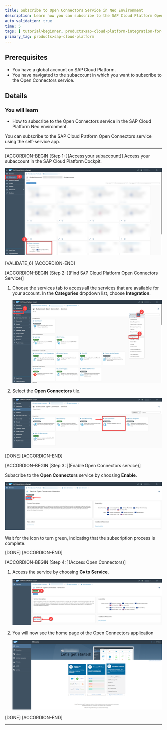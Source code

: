 ```yaml
---
title: Subscribe to Open Connectors Service in Neo Environment
description: Learn how you can subscribe to the SAP Cloud Platform Open Connectors service in the Neo environment.
auto_validation: true
time: 5
tags: [ tutorial>beginner, products>sap-cloud-platform-integration-for-process-services]
primary_tag: products>sap-cloud-platform
---
```


## Prerequisites
 - You have a global account on SAP Cloud Platform.
 - You have navigated to the subaccount in which you want to subscribe to the Open Connectors service.

## Details
### You will learn
  - How to subscribe to the Open Connectors service in the SAP Cloud Platform Neo environment.

You can subscribe to the SAP Cloud Platform Open Connectors service using the self-service app.

---

[ACCORDION-BEGIN [Step 1: ](Access your subaccount)]
Access your subaccount in the SAP Cloud Platform Cockpit.

![Access your subaccount](1.ocn-access-subaccount.png)

[VALIDATE_6]
[ACCORDION-END]

[ACCORDION-BEGIN [Step 2: ](Find SAP Cloud Platform Open Connectors Service)]

1. Choose the services tab to access all the services that are available for your account. In the **Categories** dropdown list, choose **Integration**.

    ![Find Open Connectors in the Services tab](2.1.ocn-access-ocn-services.png)

2. Select the **Open Connectors** tile.

    ![Select the Open Connectors service](2.2.ocn-select-service.png)

[DONE]
[ACCORDION-END]


[ACCORDION-BEGIN [Step 3: ](Enable Open Connectors service)]

Subscribe to the **Open Connectors** service by choosing **Enable**.

![Enable the Open Connectors service](3.ocn-enable-service.png)

Wait for the icon to turn green, indicating that the subscription process is complete.

[DONE]
[ACCORDION-END]

[ACCORDION-BEGIN [Step 4: ](Access Open Connectors)]

1. Access the service by choosing **Go to Service**.

    ![Access Open Connectors Service](4.1.ocn-access-service.png)

2. You will now see the home page of the Open Connectors application

    ![Service home page](4.2.ocn-service-home.png)

[DONE]
[ACCORDION-END]

---

